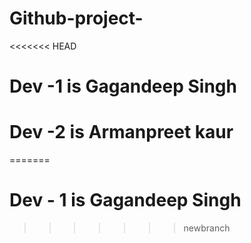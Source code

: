 # Github-project- 
<<<<<<< HEAD
# Dev -1 is Gagandeep Singh
# Dev -2 is Armanpreet kaur
=======
# Dev - 1 is Gagandeep Singh
>>>>>>> newbranch
